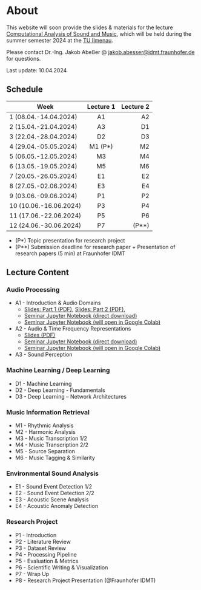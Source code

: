 # About

This website will soon provide the slides & materials for the lecture [Computational Analysis of Sound and Music](https://www.tu-ilmenau.de/modultafeln/?fnqall=201260), 
which will be held during the summer semester 2024 at the [TU Ilmenau](https://www.tu-ilmenau.de/).

Please contact Dr.-Ing. Jakob Abeßer @ <jakob.abesser@idmt.fraunhofer.de> for questions.

Last update: 10.04.2024

## Schedule

| Week                    | Lecture 1 | Lecture 2 | 
|-------------------------|:---------:|----------:|
| 1  (08.04.-14.04.2024)  |    A1     |        A2 |
| 2  (15.04.-21.04.2024)  |    A3     |        D1 |
| 3  (22.04.-28.04.2024)  |    D2     |        D3 |
| 4  (29.04.-05.05.2024)  | M1 (P*)  |        M2 |
| 5  (06.05.-12.05.2024)  |    M3     |        M4 |
| 6  (13.05.-19.05.2024)  |    M5     |        M6 |
| 7  (20.05.-26.05.2024)  |    E1     |        E2 |
| 8  (27.05.-02.06.2024)  |    E3     |        E4 |
| 9  (03.06.-09.06.2024)  |    P1     |        P2 |
| 10  (10.06.-16.06.2024) |    P3     |        P4 |
| 11  (17.06.-22.06.2024) |    P5     |        P6 |
| 12  (24.06.-30.06.2024) |    P7     |    (P**) |

- (P*) Topic presentation for research project
- (P**) Submission deadline for research paper + Presentation of research papers (5 min) at Fraunhofer IDMT

## Lecture Content

### Audio Processing

- A1 - Introduction & Audio Domains 
  - [Slides: Part 1 (PDF)](lectures/CASM_0_Introduction.pdf), [Slides: Part 2 (PDF)](lectures/CASM_A_1_Audio_Domains.pdf),  
  - [Seminar Jupyter Notebook (direct download)](notebooks/CASM_A_1_Audio_Domains.ipynb)
  - [Seminar Jupyter Notebook (will open in Google Colab)](https://colab.research.google.com/github/machinelistening/casm/blob/main/notebooks/CASM_A_1_Audio_Domains.ipynb)
- A2 - Audio & Time Frequency Representations
  - [Slides (PDF)](lectures/CASM_A_2_Audio_Time_Frequency_Representations.pdf)
  - [Seminar Jupyter Notebook (direct download)](notebooks/CASM_A_2_Audio_Time_Frequency_Representations.ipynb)
  - [Seminar Jupyter Notebook (will open in Google Colab)](https://colab.research.google.com/github/machinelistening/casm/blob/main/notebooks/CASM_A_2_Audio_Time_Frequency_Representations.ipynb)
- A3 - Sound Perception

### Machine Learning / Deep Learning

- D1 - Machine Learning
- D2 - Deep Learning - Fundamentals
- D3 - Deep Learning – Network Architectures

### Music Information Retrieval

- M1 - Rhythmic Analysis
- M2 - Harmonic Analysis
- M3 - Music Transcription 1/2
- M4 - Music Transcription 2/2
- M5 - Source Separation
- M6 - Music Tagging & Similarity

### Environmental Sound Analysis

- E1 - Sound Event Detection 1/2
- E2 - Sound Event Detection 2/2
- E3 - Acoustic Scene Analysis
- E4 - Acoustic Anomaly Detection

### Research Project

- P1 - Introduction
- P2 - Literature Review
- P3 - Dataset Review
- P4 - Processing Pipeline
- P5 - Evaluation & Metrics
- P6 - Scientific Writing & Visualization
- P7 - Wrap Up
- P8 - Research Project Presentation (@Fraunhofer IDMT)

